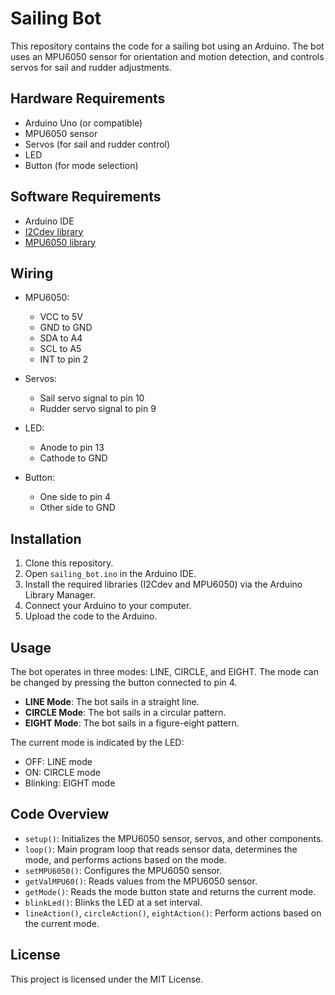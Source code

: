 # Sailing Bot

This repository contains the code for a sailing bot using an Arduino. The bot uses an MPU6050 sensor for orientation and motion detection, and controls servos for sail and rudder adjustments.

## Hardware Requirements

- Arduino Uno (or compatible)
- MPU6050 sensor
- Servos (for sail and rudder control)
- LED
- Button (for mode selection)

## Software Requirements

- Arduino IDE
- [I2Cdev library](https://github.com/jrowberg/i2cdevlib)
- [MPU6050 library](https://github.com/jrowberg/i2cdevlib/tree/master/Arduino/MPU6050)

## Wiring

- MPU6050:
  - VCC to 5V
  - GND to GND
  - SDA to A4
  - SCL to A5
  - INT to pin 2

- Servos:
  - Sail servo signal to pin 10
  - Rudder servo signal to pin 9

- LED:
  - Anode to pin 13
  - Cathode to GND

- Button:
  - One side to pin 4
  - Other side to GND

## Installation

1. Clone this repository.
2. Open `sailing_bot.ino` in the Arduino IDE.
3. Install the required libraries (I2Cdev and MPU6050) via the Arduino Library Manager.
4. Connect your Arduino to your computer.
5. Upload the code to the Arduino.

## Usage

The bot operates in three modes: LINE, CIRCLE, and EIGHT. The mode can be changed by pressing the button connected to pin 4.

- **LINE Mode**: The bot sails in a straight line.
- **CIRCLE Mode**: The bot sails in a circular pattern.
- **EIGHT Mode**: The bot sails in a figure-eight pattern.

The current mode is indicated by the LED:
- OFF: LINE mode
- ON: CIRCLE mode
- Blinking: EIGHT mode

## Code Overview

- `setup()`: Initializes the MPU6050 sensor, servos, and other components.
- `loop()`: Main program loop that reads sensor data, determines the mode, and performs actions based on the mode.
- `setMPU6050()`: Configures the MPU6050 sensor.
- `getValMPU60()`: Reads values from the MPU6050 sensor.
- `getMode()`: Reads the mode button state and returns the current mode.
- `blinkLed()`: Blinks the LED at a set interval.
- `lineAction()`, `circleAction()`, `eightAction()`: Perform actions based on the current mode.

## License

This project is licensed under the MIT License.